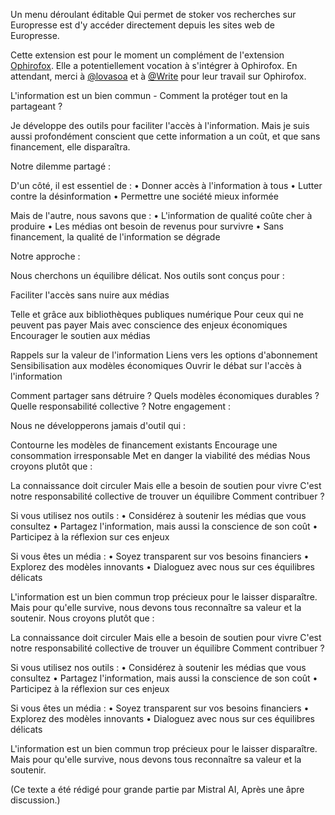 Un menu déroulant éditable Qui permet de stoker vos recherches sur Europresse est d'y accéder directement depuis les sites web de Europresse.

Cette extension est pour le moment un complément de l'extension <a href="https://github.com/lovasoa/ophirofox">Ophirofox</a>.
Elle a potentiellement vocation à s'intégrer à Ophirofox.
En attendant, merci à <a href="https://github.com/lovasoa">@lovasoa</a> et à <a href="https://github.com/Write">@Write</a> pour leur travail sur Ophirofox.

L'information est un bien commun - Comment la protéger tout en la partageant ?

Je développe des outils pour faciliter l'accès à l'information. Mais je suis aussi profondément conscient que cette information a un coût, et que sans financement, elle disparaîtra.

Notre dilemme partagé :

D'un côté, il est essentiel de :
• Donner accès à l'information à tous
• Lutter contre la désinformation
• Permettre une société mieux informée

Mais de l'autre, nous savons que :
• L'information de qualité coûte cher à produire
• Les médias ont besoin de revenus pour survivre
• Sans financement, la qualité de l'information se dégrade

Notre approche :

Nous cherchons un équilibre délicat. Nos outils sont conçus pour :

Faciliter l'accès sans nuire aux médias

Telle et grâce aux bibliothèques publiques numérique
Pour ceux qui ne peuvent pas payer
Mais avec conscience des enjeux économiques
Encourager le soutien aux médias

Rappels sur la valeur de l'information
Liens vers les options d'abonnement
Sensibilisation aux modèles économiques
Ouvrir le débat sur l'accès à l'information

Comment partager sans détruire ?
Quels modèles économiques durables ?
Quelle responsabilité collective ?
Notre engagement :

Nous ne développerons jamais d'outil qui :

Contourne les modèles de financement existants
Encourage une consommation irresponsable
Met en danger la viabilité des médias
Nous croyons plutôt que :

La connaissance doit circuler
Mais elle a besoin de soutien pour vivre
C'est notre responsabilité collective de trouver un équilibre
Comment contribuer ?

Si vous utilisez nos outils :
• Considérez à soutenir les médias que vous consultez
• Partagez l'information, mais aussi la conscience de son coût
• Participez à la réflexion sur ces enjeux

Si vous êtes un média :
• Soyez transparent sur vos besoins financiers
• Explorez des modèles innovants
• Dialoguez avec nous sur ces équilibres délicats

L'information est un bien commun trop précieux pour le laisser disparaître. Mais pour qu'elle survive, nous devons tous reconnaître sa valeur et la soutenir.
Nous croyons plutôt que :

La connaissance doit circuler
Mais elle a besoin de soutien pour vivre
C'est notre responsabilité collective de trouver un équilibre
Comment contribuer ?

Si vous utilisez nos outils :
• Considérez à soutenir les médias que vous consultez
• Partagez l'information, mais aussi la conscience de son coût
• Participez à la réflexion sur ces enjeux

Si vous êtes un média :
• Soyez transparent sur vos besoins financiers
• Explorez des modèles innovants
• Dialoguez avec nous sur ces équilibres délicats

L'information est un bien commun trop précieux pour le laisser disparaître. Mais pour qu'elle survive, nous devons tous reconnaître sa valeur et la soutenir.

(Ce texte a été rédigé pour grande partie par Mistral AI, Après une âpre discussion.)